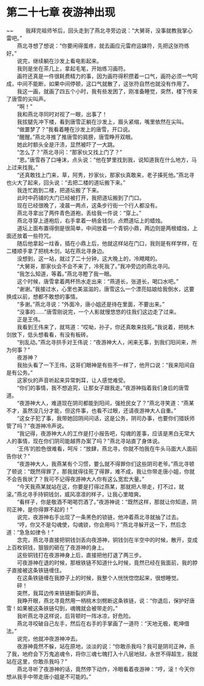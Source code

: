 # 第二十七章 夜游神出现

~~
            　　我拜完祖师爷后，回头走到了燕北寻旁边说：“大舅哥，没事就教我掌心雷吧。”<br>　　燕北寻想了想说：“你要闲得蛋疼，就去画应元雷府运鋉符，先把这张符练好。”<br>　　说完，继续躺在沙发上看电影起来。<br>　　我则是坐在茶几上，拿起毛笔，开始练习画符。<br>　　画符还真是一件很耗费精力的事，因为画符得积攒着一口气，画符必须一气呵成，中间不能断，如果中间停顿，这口气就散了，这张符自然也就没有作用了。<br>　　我这一画，就画了四五个小时，我有些发困了，刚准备睡觉，突然，楼下传来了唐雪的尖叫声。<br>　　“啊！”<br>　　我和燕北寻同时对视了一眼，出事了！<br>　　我拔腿先冲下楼，看到唐雪正躺在沙发上，眉头紧缩，嘴里依然在尖叫。<br>　　“做噩梦了？”我看着睡在沙发上的唐雪，开口说。<br>　　“醒醒。”燕北寻推了推唐雪的肩膀，唐雪睁开双眼。<br>　　她此时额头全是汗渍，显然被吓了一大跳。<br>　　“怎么了？”燕北寻问：“那家伙又找上门了？”<br>　　“恩。”唐雪吞了口唾沫，点头说：“他在梦里找到我，说知道我在什么地方，马上过来找我。”<br>　　“还真敢找上门来，草，阿秀，抄家伙，那家伙真敢来，老子揍死他。”燕北寻也火大了起来，回头说：“去把二楼的道坛搬下来。”<br>　　我连忙跑到二楼，把道坛搬了下来。<br>　　此时中药铺的大门已经被打开，我把道坛搬到了门口。<br>　　现在已经很晚了，凌晨一两点，这条步行街一个行人都没有。<br>　　燕北寻拿出了两件青色道袍，丢给我一件说：“穿上。”<br>　　燕北寻穿上道袍后，右手拿着一柄金钱剑，点燃道坛上的蜡烛。<br>　　道坛上面布置得倒是很简单，中间放着一个青铜小鼎，两边则是两根蜡烛，上面还放着一些符咒。<br>　　随后他拿起一炷香，插在小鼎上后，他就这样站在门口，我则是有样学样，在二楼顺手拿了把桃木剑，站在燕北寻身边。<br>　　没想到，这一站，就过了二十分钟，这大晚上的，冷飕飕的。<br>　　“大舅哥，那家伙会不会不来了，冷死我了。”我冲旁边的燕北寻问。<br>　　“我怎么知道，等着。”燕北寻瞪了我一眼。<br>　　这个时候，唐雪拿着两杯热水走出来：“燕道长，张道长，喝口水吧。”<br>　　“谢谢。”我接过水，心里也美滋滋的，唐雪这么一个漂亮姑娘给我倒水，这要换成以前，想都不敢想的事情。<br>　　“多谢。”燕北寻说：“外面冷，唐小姐还是待在里面，不要出来。”<br>　　“没事的……”唐雪刚说完，一个人影就慢悠悠的往我们这边走了过来。<br>　　正是王伟。<br>　　我看到王伟来了，就骂道：“哎呦，孙子，你还真敢来找死。”我说着，把桃木剑放下，低头想看看，有没有板砖。<br>　　“别乱动。”燕北寻拱手对王伟说：“夜游神大人，闲来无事，到我们阳间来，所为何事？”<br>　　夜游神？<br>　　我抬头看了一下王伟，这哥们眼神是有些不一样了，他开口说：“我来阳间自是有公务。”<br>　　这家伙的声音听起来异常刺耳，让人感觉难受。<br>　　“你们的事情，我不想追究，让那女子跟我走。”夜游神指着我们身后的唐雪道。<br>　　“夜游神大人，难道现在阴司都能到阳间，强抢民女了？”燕北寻笑道：“燕某不才，虽然没几分才能，但这件事，也看不过眼，还请夜游神大人自重。”<br>　　“这女子犯了事，我带她回阴间问话，这是公务，阴司办事，也要你们猎妖师管了吗？”夜游神冷声说。<br>　　“我记得，夜游神大人的工作是打小报告吧，勾魂的差事，应该是黑白无常大人的事情，现在你们阴司能越界办案了吗？”燕北寻站直了身体说。<br>　　‘王伟’的脸色很难看，呵斥：“放肆，燕北寻，你就不怕我在牛头马面大人面前告你状？”<br>　　“夜游神大人，我燕某有个习惯，要么就不得罪你们这些阴司老爷。”燕北寻顿了顿说：“既然得罪了，那我就得往死了得罪，难不成，我让你带走唐小姐，你就不会告我状了？我可不记得夜游神大人你有这么宽宏大量。”<br>　　“今天我燕某就站在这，你要是打得过燕某，那就把人带走，打不过，就滚。”燕北寻手持铜钱剑，威风凛凛的样子，让我心里暗爽。<br>　　“看样子，你是敬酒不喝喝罚酒了。”夜游神说：“既然这样，那就让你知道，阴司正神，是你得罪不起的！”<br>　　说完，夜游神右手出现了一条黑色的锁链，他冲着燕北寻就抽了过去。<br>　　“哼，你又不是勾魂使，勾魂锁，你会用吗？”燕北寻躲开这一下，然后念道：“急急如律令！”<br>　　念完，燕北寻直接把铜钱剑丢向夜游神，铜钱剑在半空中的时候，散开，变成上百枚铜钱，狠狠的砸在了夜游神的身上。<br>　　这些铜钱打在夜游神身上后，直接把他打退了两三步。<br>　　可夜游神在退的时候，那根铁链不知道什么时候，竟然已经在我面前，我的脖子直接被这条铁链缠住。<br>　　在这条铁链缠在我脖子上的时候，我整个人恍恍惚惚起来，很想睡觉。<br>　　砰！<br>　　突然，我耳边传来铁链断裂的声音。<br>　　我睁开眼，燕北寻竟然用一柄桃木剑劈断这条铁链，说：“你退后，保护好唐雪！如果被这条铁链勾到，魂魄就会被带走的。”<br>　　我听燕北寻这样说，后背顿时一阵冰凉，好危险。<br>　　燕北寻咬破自己左手，然后在右手的手掌画了一道符：“天地无极，乾坤借法。”<br>　　说完，他就冲夜游神冲去。<br>　　夜游神竟然不躲，站在原地，淡淡的说：“你敢杀我吗？我可是阴司正神，杀了我，地府会下万鬼追魂令，将你三魂七魄打入十八层地狱，永世不得超生，我就站在这里，你敢杀我吗？”<br>　　燕北寻听了夜游神的话，竟然停下动作，冷眼看着夜游神：“哼，滚！今天你想从我手中带走唐小姐是不可能的。”<br>　　
	